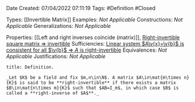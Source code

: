 <br />
<br />

Date Created: 07/04/2022 07:11:19
Tags: #Definition #Closed

Types: [[Invertible Matrix]]
Examples: _Not Applicable_
Constructions: _Not Applicable_
Generalizations: _Not Applicable_

Properties: [[Left and right inverses coincide (matrix)]], [Right-invertible square matrix $\Rightarrow$ invertible](Right-invertible%20square%20matrix%20implies%20invertible.md)
Sufficiencies: [Linear system $A\v{x}=\v{b}$ is consistent for all $\v{b}$ $\Rightarrow$ $A$ is right-invertible](Linear%20system%20is%20consistent%20for%20all%20constants%20implies%20coefficient%20matrix%20right-invertible.md)
Equivalences: _Not Applicable_
Justifications: _Not Applicable_

``` ad-Definition
title: Definition.

_Let $K$ be a field and fix $m,n\in\N$. A matrix $A\in\mat{m\times n}{K}$ is said to be **right-invertible** if there exists a matrix $B\in\mat{n\times m}{K}$ such that $AB=I_m$, in which case $B$ is called a **right-inverse of $A$**._

```
